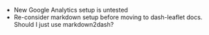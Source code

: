 * New Google Analytics setup is untested
* Re-consider markdown setup before moving to dash-leaflet docs. Should I just use markdown2dash?